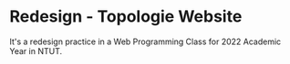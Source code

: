 # Redesign - Topologie Website
It's a redesign practice in a Web Programming Class for 2022 Academic Year in NTUT.
